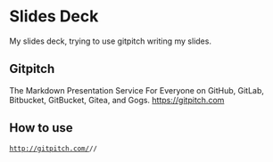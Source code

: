 # Slides Deck

My slides deck, trying to use gitpitch writing my slides.

## Gitpitch
The Markdown Presentation Service For Everyone on GitHub, GitLab, Bitbucket, GitBucket, Gitea, and Gogs. https://gitpitch.com

## How to use
<code>http://gitpitch.com/<user>/<repo>/<branch></code>
  
